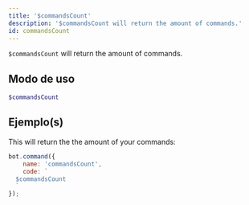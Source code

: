 ```yaml
---
title: '$commandsCount'
description: '$commandsCount will return the amount of commands.'
id: commandsCount
---
```


`$commandsCount` will return the amount of commands.

## Modo de uso

```php
$commandsCount
```

## Ejemplo(s)

This will return the the amount of your commands:

```javascript
bot.command({
    name: 'commandsCount',
    code: `
  $commandsCount
  `
});
```